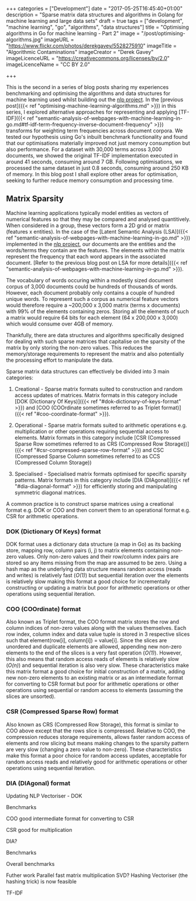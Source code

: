 +++
categories = ["Development"]
date = "2017-05-25T16:45:40+01:00"
description = "Sparse matrix data structures and algorithms in Golang for machine learning and large data sets"
draft = true
tags = ["development", "machine learning", "go", "algorithms", "data structures"]
title = "Optimising algorithms in Go for machine learning - Part 2"
image = "/post/optimising-algorithms.jpg"
imageURL = "https://www.flickr.com/photos/derekgavey/5528275910"
imageTitle = "Algorithmic Contaminations"
imageCreator = "Derek Gavey"
imageLicenceURL = "https://creativecommons.org/licenses/by/2.0"
imageLicenceName = "CC BY 2.0"

+++

This is the second in a series of blog posts sharing my experiences benchmarking and optimising the algorithms and data structures for machine learning used whilst building out the [nlp project](http://github.com/james-bowman/nlp).  In the [previous post]({{< ref "optimising-machine-learning-algorithms.md" >}}) in this series, I explored alternative approaches for representing and applying [TF-IDF]({{< ref "semantic-analysis-of-webpages-with-machine-learning-in-go.md#tf-idf-term-frequency-inverse-document-frequency" >}}) transforms for weighting term frequencies across document corpora.  We tested our hypothesis using Go's inbuilt benchmark functionality and found that our optimisations materially improved not just memory consumption but also performance.  For a dataset with 30,000 terms across 3,000 documents, we showed the original TF-IDF implementation executed in around 41 seconds, consuming around 7 GB.  Following optimisations, we processed the same dataset in just 0.8 seconds, consuming around 250 KB of memory.  In this blog post I shall explore other areas for optimisation, seeking to further reduce memory consumption and processing time.

## Matrix Sparsity

Machine learning applications typically model entities as vectors of numerical features so that they may be compared and analysed quantitively.  When considered in a group, these vectors form a 2D grid or matrix (features x entities).  In the case of the [Latent Semantic Analysis (LSA)]({{< ref "semantic-analysis-of-webpages-with-machine-learning-in-go.md" >}}) implemented in the [nlp project](http://github.com/james-bowman/nlp), our documents are the entities and the words/terms they contain are the features.  The elements within the matrix represent the frequency that each word appears in the associated document.  [Refer to the previous blog post on LSA for more details]({{< ref "semantic-analysis-of-webpages-with-machine-learning-in-go.md" >}}).

The vocabulary of words occuring within a modestly sized document corpus of 3,000 documents could be hundreds of thousands of words.  However, each document probably only contains a couple of hundred unique words.  To represent such a corpus as numerical feature vectors would therefore require a ~200,000 x 3,000 matrix (terms x documents) with 99% of the elements containing zeros.  Storing all the elements of such a matrix would require 64 bits for each element (64 x 200,000 x 3,000) which would consume over 4GB of memory.

Thankfully, there are data structures and algorithms specifically designed for dealing with such sparse matrices that capitalise on the sparsity of the matrix by only storing the non-zero values.  This reduces the memory/storage requirements to represent the matrix and also potentially the processing effort to manipulate the data.

Sparse matrix data structures can effectively be divided into 3 main categories:

1. Creational - Sparse matrix formats suited to construction and random access updates of matrices.  Matrix formats in this category include [DOK (Dictionary Of Keys)]({{< ref "#dok-dictionary-of-keys-format" >}}) and [COO (COOrdinate sometimes referred to as Triplet format)]({{< ref "#coo-coordinate-format" >}}).

2. Operational - Sparse matrix formats suited to arithmetic operations e.g. multiplication or other operations requiring sequential access to elements.  Matrix formats in this category include [CSR (Compressed Sparse Row sometimes referred to as CRS (Compressed Row Storage))]({{< ref "#csr-compressed-sparse-row-format" >}}) and CSC (Compressed Sparse Column sometimes referred to as CCS (Compressed Column Storage))

3. Specialised - Specialised matrix formats optimised for specific sparsity patterns.  Matrix formats in this category include [DIA (DIAgonal)]({{< ref "#dia-diagonal-format" >}}) for efficiently storing and manipulating symmetric diagonal matrices.

A common practice is to construct sparse matrices using a creational format e.g. DOK or COO and then convert them to an operational format e.g. CSR for arithmetic operations.

### DOK (Dictionary Of Keys) format

DOK format uses a dictionary data structure (a map in Go) as its backing store, mapping row, column pairs (i, j) to matrix elements containing non-zero values.  Only non-zero values and their row/column index pairs are stored so any items missing from the map are assumed to be zero.  Using a hash map as the underlying data structure means random access (reads and writes) is relatively fast (_O(1)_) but sequential iteration over the elements is relatively slow making this format a good choice for incrementally constructing or updating a matrix but poor for arithmetic operations or other operations using sequential iteration.

### COO (COOrdinate) format

Also known as Triplet format, the COO format matrix stores the row and column indices of non-zero values along with the values themselves.  Each row index, column index and data value tuple is stored in 3 respective slices such that element(row[i], column[i]) = value[i].  Since the slices are unordered and duplicate elements are allowed, appending new non-zero elements to the end of the slices is a very fast operation (_O(1)_).  However, this also means that random access reads of elements is relatively slow (_O(n)_) and sequential iteration is also very slow.  These characteristics make this matrix format a good choice for initial construction of a matrix, adding new non-zero elements to an existing matrix or as an intermediate format for converting to CSR format but poor for arithmetic operations or other operations using sequential or random access to elements (assuming the slices are unsorted).

### CSR (Compressed Sparse Row) format

Also known as CRS (Compressed Row Storage), this format is similar to COO above except that the rows slice is compressed.  Relative to COO, the compression reduces storage requirements, allows faster random access of elements and row slicing but means making changes to the sparsity pattern are very slow (changing a zero value to non-zero).  These characteristics make this format a poor choice for random access updates, acceptable for random access reads and relatively good for arithmetic operations or other operations using sequential iteration. 

### DIA (DIAgonal) format



Updating NLP
Vectoriser - DOK

Benchmarks

COO good intermediate format for converting to CSR

CSR good for multiplication

DIA?

Benchmarks

Overall benchmarks

Futher work
Parallel fast matrix multiplication
SVD?
Hashing Vectoriser (the hashing trick) is now feasible


TF-IDF